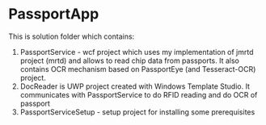 # PassportApp 
This is solution folder which contains:
1. PassportService - wcf project which uses my implementation of jmrtd project (mrtd) and allows to read chip data from passports. 
It also contains OCR mechanism based on PassportEye (and Tesseract-OCR) project.
2. DocReader is UWP project created with Windows Template Studio. It communicates with PassportService to do RFID reading and do OCR of passport
3. PassportServiceSetup - setup project for installing some prerequisites
